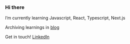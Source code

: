 ### Hi there

I’m currently learning Javascript, React, Typescript, Next.js 

Archiving learnings in [blog](https://ireneworks.gitbook.io/saltberry/)

Get in touch! [LinkedIn](https://www.linkedin.com/in/ireneworks/)

